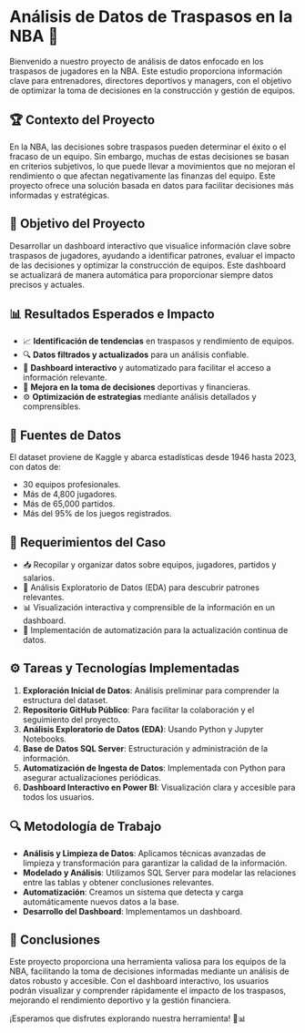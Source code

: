 # Análisis de Datos de Traspasos en la NBA 🏀

Bienvenido a nuestro proyecto de análisis de datos enfocado en los traspasos de jugadores en la NBA. Este estudio proporciona información clave para entrenadores, directores deportivos y managers, con el objetivo de optimizar la toma de decisiones en la construcción y gestión de equipos.

## 🏆 Contexto del Proyecto

En la NBA, las decisiones sobre traspasos pueden determinar el éxito o el fracaso de un equipo. Sin embargo, muchas de estas decisiones se basan en criterios subjetivos, lo que puede llevar a movimientos que no mejoran el rendimiento o que afectan negativamente las finanzas del equipo. Este proyecto ofrece una solución basada en datos para facilitar decisiones más informadas y estratégicas.

## 🎯 Objetivo del Proyecto

Desarrollar un dashboard interactivo que visualice información clave sobre traspasos de jugadores, ayudando a identificar patrones, evaluar el impacto de las decisiones y optimizar la construcción de equipos. Este dashboard se actualizará de manera automática para proporcionar siempre datos precisos y actuales.

## 📊 Resultados Esperados e Impacto

- 📈 **Identificación de tendencias** en traspasos y rendimiento de equipos.
- 🔍 **Datos filtrados y actualizados** para un análisis confiable.
- 🤖 **Dashboard interactivo** y automatizado para facilitar el acceso a información relevante.
- 🧠 **Mejora en la toma de decisiones** deportivas y financieras.
- ⚙️ **Optimización de estrategias** mediante análisis detallados y comprensibles.

## 📂 Fuentes de Datos

El dataset proviene de Kaggle y abarca estadísticas desde 1946 hasta 2023, con datos de:
- 30 equipos profesionales.
- Más de 4,800 jugadores.
- Más de 65,000 partidos.
- Más del 95% de los juegos registrados.

## 🚧 Requerimientos del Caso

- 📥 Recopilar y organizar datos sobre equipos, jugadores, partidos y salarios.
- 🔎 Análisis Exploratorio de Datos (EDA) para descubrir patrones relevantes.
- 📊 Visualización interactiva y comprensible de la información en un dashboard.
- 🔄 Implementación de automatización para la actualización continua de datos.

## ⚙️ Tareas y Tecnologías Implementadas

1. **Exploración Inicial de Datos**: Análisis preliminar para comprender la estructura del dataset.
2. **Repositorio GitHub Público**: Para facilitar la colaboración y el seguimiento del proyecto.
3. **Análisis Exploratorio de Datos (EDA)**: Usando Python y Jupyter Notebooks.
4. **Base de Datos SQL Server**: Estructuración y administración de la información.
5. **Automatización de Ingesta de Datos**: Implementada con Python para asegurar actualizaciones periódicas.
6. **Dashboard Interactivo en Power BI**: Visualización clara y accesible para todos los usuarios.

## 🔍 Metodología de Trabajo

- **Análisis y Limpieza de Datos**: Aplicamos técnicas avanzadas de limpieza y transformación para garantizar la calidad de la información.
- **Modelado y Análisis**: Utilizamos SQL Server para modelar las relaciones entre las tablas y obtener conclusiones relevantes.
- **Automatización**: Creamos un sistema que detecta y carga automáticamente nuevos datos a la base.
- **Desarrollo del Dashboard**: Implementamos un dashboard.

## 🚀 Conclusiones

Este proyecto proporciona una herramienta valiosa para los equipos de la NBA, facilitando la toma de decisiones informadas mediante un análisis de datos robusto y accesible. Con el dashboard interactivo, los usuarios podrán visualizar y comprender rápidamente el impacto de los traspasos, mejorando el rendimiento deportivo y la gestión financiera.

¡Esperamos que disfrutes explorando nuestra herramienta! 🏀📊
